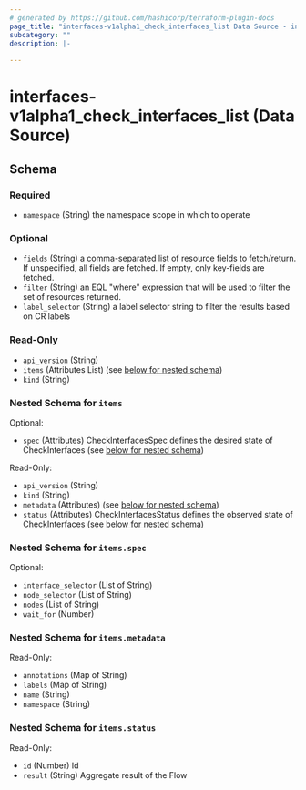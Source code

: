 ```yaml
---
# generated by https://github.com/hashicorp/terraform-plugin-docs
page_title: "interfaces-v1alpha1_check_interfaces_list Data Source - interfaces-v1alpha1"
subcategory: ""
description: |-
  
---
```


# interfaces-v1alpha1_check_interfaces_list (Data Source)





<!-- schema generated by tfplugindocs -->
## Schema

### Required

- `namespace` (String) the namespace scope in which to operate

### Optional

- `fields` (String) a comma-separated list of resource fields to fetch/return.  If unspecified, all fields are fetched.  If empty, only key-fields are fetched.
- `filter` (String) an EQL "where" expression that will be used to filter the set of resources returned.
- `label_selector` (String) a label selector string to filter the results based on CR labels

### Read-Only

- `api_version` (String)
- `items` (Attributes List) (see [below for nested schema](#nestedatt--items))
- `kind` (String)

<a id="nestedatt--items"></a>
### Nested Schema for `items`

Optional:

- `spec` (Attributes) CheckInterfacesSpec defines the desired state of CheckInterfaces (see [below for nested schema](#nestedatt--items--spec))

Read-Only:

- `api_version` (String)
- `kind` (String)
- `metadata` (Attributes) (see [below for nested schema](#nestedatt--items--metadata))
- `status` (Attributes) CheckInterfacesStatus defines the observed state of CheckInterfaces (see [below for nested schema](#nestedatt--items--status))

<a id="nestedatt--items--spec"></a>
### Nested Schema for `items.spec`

Optional:

- `interface_selector` (List of String)
- `node_selector` (List of String)
- `nodes` (List of String)
- `wait_for` (Number)


<a id="nestedatt--items--metadata"></a>
### Nested Schema for `items.metadata`

Read-Only:

- `annotations` (Map of String)
- `labels` (Map of String)
- `name` (String)
- `namespace` (String)


<a id="nestedatt--items--status"></a>
### Nested Schema for `items.status`

Read-Only:

- `id` (Number) Id
- `result` (String) Aggregate result of the Flow
